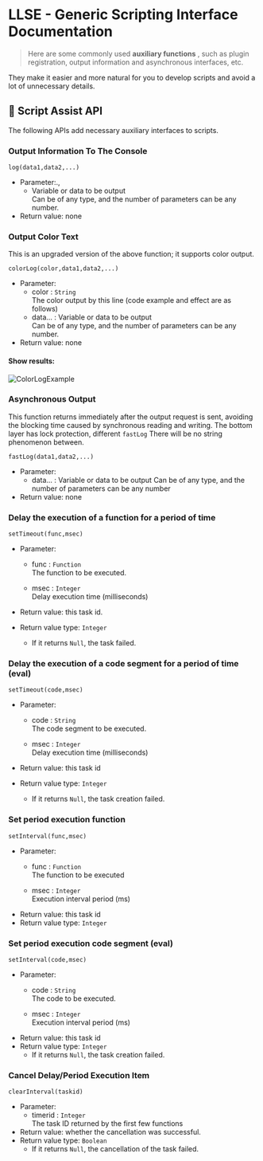 # LLSE - Generic Scripting Interface Documentation

> Here are some commonly used **auxiliary functions** , such as plugin registration, output information and asynchronous
> interfaces, etc.

They make it easier and more natural for you to develop scripts and avoid a lot of unnecessary details.

## 💼 Script Assist API

The following APIs add necessary auxiliary interfaces to scripts.

### Output Information To The Console

`log(data1,data2,...)`

- Parameter:.,
    - Variable or data to be output  
      Can be of any type, and the number of parameters can be any number.
- Return value: none

### Output Color Text

This is an upgraded version of the above function; it supports color output.

`colorLog(color,data1,data2,...)`

- Parameter:
    - color : `String`  
      The color output by this line (code example and effect are as follows)
    - data... :
      Variable or data to be output  
      Can be of any type, and the number of parameters can be any number.
- Return value: none

#### Show results:

![ColorLogExample](../../../img/ColorLog.png)

### Asynchronous Output

This function returns immediately after the output request is sent, avoiding the blocking time caused by synchronous
reading and writing.
The bottom layer has lock protection, different `fastLog` There will be no string phenomenon between.

`fastLog(data1,data2,...)`

- Parameter:
    - data... :
      Variable or data to be output
      Can be of any type, and the number of parameters can be any number
- Return value: none

### Delay the execution of a function for a period of time

`setTimeout(func,msec)`

- Parameter:

    - func : `Function`  
      The function to be executed.

    - msec : `Integer`  
      Delay execution time (milliseconds)
- Return value: this task id.
- Return value type: `Integer`
    - If it returns `Null`, the task failed.

### Delay the execution of a code segment for a period of time (eval)

`setTimeout(code,msec)`

- Parameter:

    - code : `String`  
      The code segment to be executed.

    - msec : `Integer`  
      Delay execution time (milliseconds)
- Return value: this task id
- Return value type: `Integer`
    - If it returns `Null`, the task creation failed.

### Set period execution function

`setInterval(func,msec)`

- Parameter:
    - func : `Function`  
      The function to be executed

    - msec : `Integer`  
      Execution interval period (ms)
- Return value: this task id
- Return value type:  `Integer`

### Set period execution code segment (eval)

`setInterval(code,msec)`

- Parameter:
    - code : `String`  
      The code to be executed.

    - msec : `Integer`  
      Execution interval period (ms)
- Return value: this task id
- Return value type:  `Integer`
    - If it returns `Null`, the task creation failed.

### Cancel Delay/Period Execution Item

`clearInterval(taskid)`

- Parameter:
    - timerid : `Integer`  
      The task ID returned by the first few functions
- Return value: whether the cancellation was successful.
- Return value type:  `Boolean`
    - If it returns `Null`, the cancellation of the task failed.


